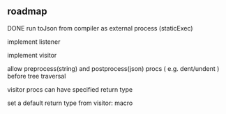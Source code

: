 ## roadmap

DONE  run toJson from compiler as external process (staticExec)

implement listener

implement visitor

allow preprocess(string) and postprocess(json) procs ( e.g. dent/undent ) before tree traversal

visitor procs can have specified return type

set a default return type from visitor: macro
